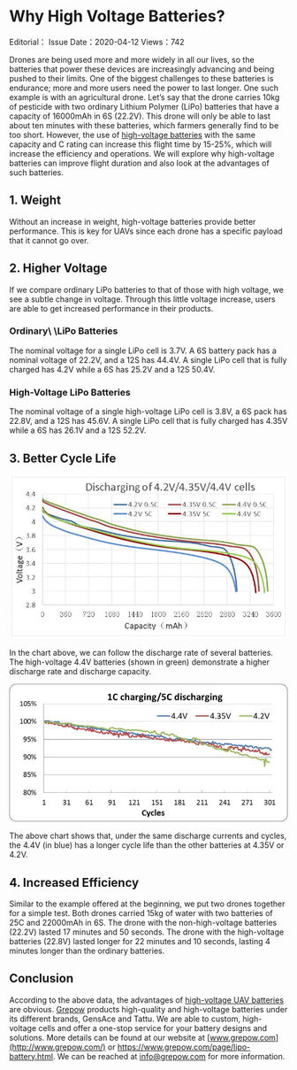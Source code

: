 # Why High Voltage Batteries?

Editorial： Issue Date：2020-04-12 Views：742

Drones are being used more and more widely in all our lives, so the batteries that power these devices are increasingly advancing and being pushed to their limits. One of the biggest challenges to these batteries is endurance; more and more users need the power to last longer. One such example is with an agricultural drone. Let’s say that the drone carries 10kg of pesticide with two ordinary Lithium Polymer (LiPo) batteries that have a capacity of 16000mAh in 6S (22.2V). This drone will only be able to last about ten minutes with these batteries, which farmers generally find to be too short. However, the use of [high-voltage batteries](http://bit.ly/GRPhv) with the same capacity and C rating can increase this flight time by 15-25%, which will increase the efficiency and operations. We will explore why high-voltage batteries can improve flight duration and also look at the advantages of such batteries.

## 1. Weight

Without an increase in weight, high-voltage batteries provide better performance.  This is key for UAVs since each drone has a specific payload that it cannot go over.

## 2. Higher Voltage

If we compare ordinary LiPo batteries to that of those with high voltage, we see a subtle change in voltage. Through this little voltage increase, users are able to get increased performance in their products.

### Ordinary\ \LiPo Batteries

The nominal voltage for a single LiPo cell is 3.7V. A 6S battery pack has a nominal voltage of 22.2V, and a 12S has 44.4V. A single LiPo cell that is fully charged has 4.2V while a 6S has 25.2V and a 12S 50.4V.

### High-Voltage LiPo Batteries

The nominal voltage of a single high-voltage LiPo cell is 3.8V, a 6S pack has 22.8V, and a 12S has 45.6V. A single LiPo cell that is fully charged has 4.35V while a 6S has 26.1V and a 12S 52.2V.

## 3. Better Cycle Life

 ![Battery-cycle-life](锂电池曲线/Battery-cycle-life.jpg)

In the chart above, we can follow the discharge rate of several batteries. The high-voltage 4.4V batteries (shown in green) demonstrate a higher discharge rate and discharge capacity. 

 ![Battery-cycle-life-1](锂电池曲线/Battery-cycle-life-1.jpg)

The above chart shows that, under the same discharge currents and cycles, the 4.4V (in blue) has a longer cycle life than the other batteries at 4.35V or 4.2V.

## 4. Increased Efficiency

Similar to the example offered at the beginning, we put two drones together for a simple test.  Both drones carried 15kg of water with two batteries of 25C and 22000mAh in 6S. The drone with the non-high-voltage batteries (22.2V) lasted 17 minutes and 50 seconds. The drone with the high-voltage batteries (22.8V) lasted longer for 22 minutes and 10 seconds, lasting 4 minutes longer than the ordinary batteries.

## Conclusion

According to the above data, the advantages of [high-voltage UAV batteries](http://bit.ly/GRPUAV) are obvious. [Grepow](http://bit.ly/GRP321) products high-quality and high-voltage batteries under its different brands, GensAce and Tattu.  We are able to custom, high-voltage cells and offer a one-stop service for your battery designs and solutions. More details can be found at our website at [www.grepow.com](http://www.grepow.com/) or https://www.grepow.com/page/lipo-battery.html.  We can be reached at [info@grepow.com](mailto:info@grepow.com) for more information.